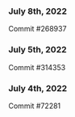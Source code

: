 ### July 8th, 2022

Commit #268937

### July 5th, 2022

Commit #314353


### July 4th, 2022

Commit #72281
